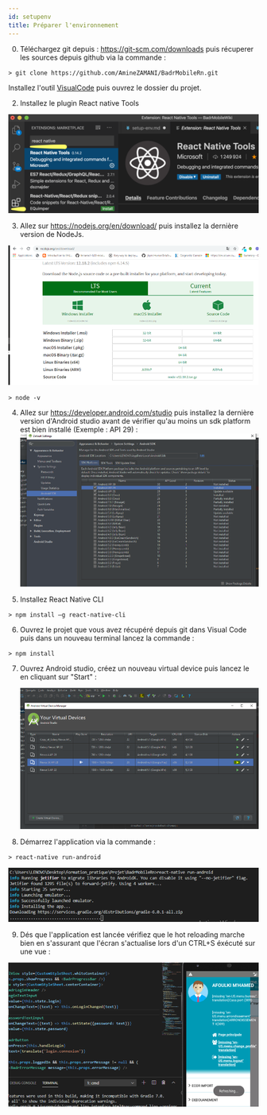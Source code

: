```yaml
---
id: setupenv
title: Préparer l'environnement
---
```

0. Téléchargez git depuis : https://git-scm.com/downloads puis récuperer les sources depuis github via la commande : 

```git
> git clone https://github.com/AmineZAMANI/BadrMobileRn.git
```

Installez l'outil [VisualCode](https://code.visualstudio.com/) puis ouvrez le dossier du projet.

2. Installez le plugin React native Tools

![](assets/visualcode.png)

3. Allez sur https://nodejs.org/en/download/ puis installez la dernière version de NodeJs.

![alt-text](assets/envDev/5.png)

```console
> node -v
```

4. Allez sur https://developer.android.com/studio puis installez la dernière version d'Android studio avant de vérifier qu'au moins un sdk platform est bien installé (Exemple : API 29) :
   ![alt-text](assets/envDev/0.png)

5. Installez React Native CLI

```console
> npm install –g react-native-cli
```

6. Ouvrez le projet que vous avez récupéré depuis git dans Visual Code puis dans un nouveau terminal lancez la commande :

```console
> npm install
```

7. Ouvrez Android studio, créez un nouveau virtual device puis lancez le en cliquant sur "Start" :

   ![alt-text](assets/envDev/1.png)

8. Démarrez l'application via la commande :

```console
> react-native run-android
```

![alt-text](assets/envDev/2.png)

9. Dés que l'application est lancée vérifiez que le hot reloading marche bien en s'assurant que l'écran s'actualise lors d'un CTRL+S éxécuté sur une vue : 

![alt-text](assets/envDev/4.png)

